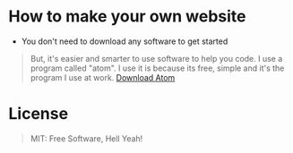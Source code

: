 # How to make your own website

- You don't need to download any software to get started
> But, it's easier and smarter to use software to help you code. I use a program called "atom". I use it is because its free, simple and it's the program I use at work. [Download Atom]

# License
> MIT: Free Software, Hell Yeah!

[Download Atom]: <https://atom.io/>
